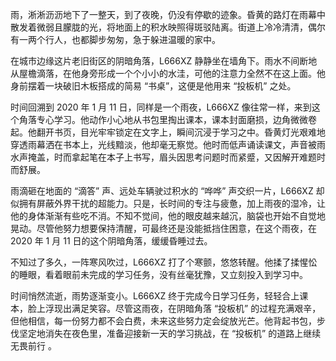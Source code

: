 雨，淅淅沥沥地下了一整天，到了夜晚，仍没有停歇的迹象。昏黄的路灯在雨幕中散发着微弱且朦胧的光，将地面上的积水映照得斑驳陆离。街道上冷冷清清，偶尔有一两个行人，也都脚步匆匆，急于躲进温暖的家中。

在城市边缘这片老旧街区的阴暗角落，L666XZ 静静坐在墙角下。雨水不间断地从屋檐滴落，在他身旁形成一个个小小的水洼，可他的注意力全然不在这上面。他身前摆着一块破旧木板搭成的简易 “书桌”，这便是他用来 “投板机” 之处。

时间回溯到 2020 年 1 月 11 日，同样是一个雨夜，L666XZ 像往常一样，来到这个角落专心学习。他动作小心地从书包里掏出课本，课本封面磨损，边角微微卷起。他翻开书页，目光牢牢锁定在文字上，瞬间沉浸于学习之中。昏黄灯光艰难地穿透雨幕洒在书本上，光线黯淡，他却毫无察觉。他时而低声诵读课文，声音被雨水声掩盖，时而拿起笔在本子上书写，眉头因思考问题时而紧蹙，又因解开难题时而舒展。

雨滴砸在地面的 “滴答” 声、远处车辆驶过积水的 “哗哗” 声交织一片，L666XZ 却似拥有屏蔽外界干扰的超能力。只是，长时间的专注与疲惫，加上雨夜的湿冷，让他的身体渐渐有些吃不消。不知不觉间，他的眼皮越来越沉，脑袋也开始不自觉地晃动。尽管他努力想要保持清醒，可最终还是没能抵挡住困意，在这个雨夜，在 2020 年 1 月 11 日的这个阴暗角落，缓缓昏睡过去。

不知过了多久，一阵寒风吹过，L666XZ 打了个寒颤，悠悠转醒。他揉了揉惺忪的睡眼，看着眼前未完成的学习任务，没有丝毫犹豫，又立刻投入到学习中。

时间悄然流逝，雨势逐渐变小。L666XZ 终于完成今日学习任务，轻轻合上课本，脸上浮现出满足笑容。尽管这雨夜，在阴暗角落 “投板机” 的过程充满艰辛，但他相信，每一份努力都不会白费，未来这些努力定会绽放光芒。他背起书包，步伐坚定地消失在夜色里，准备迎接新一天的学习挑战，在 “投板机” 的道路上继续无畏前行 。